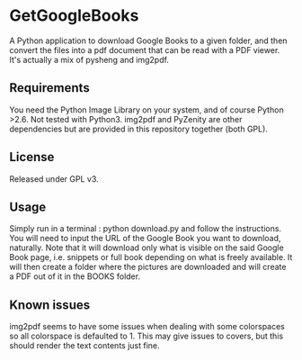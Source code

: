 GetGoogleBooks
==============

A Python application to download Google Books to a given folder, and then convert the files into a pdf document that can be read with a PDF viewer. It's actually a mix of pysheng and img2pdf. 

Requirements
------------

You need the Python Image Library on your system, and of course Python >2.6. Not tested with Python3. 
img2pdf and PyZenity are other dependencies but are provided in this repository together (both GPL).

License
-------

Released under GPL v3.

Usage
-----

Simply run in a terminal : python download.py and follow the instructions. You will need to input the URL of the Google Book you want to download, naturally. Note that it will download only what is visible on the said Google Book page, i.e. snippets or full book depending on what is freely available. It will then create a folder where the pictures are downloaded and will create a PDF out of it in the BOOKS folder. 

Known issues
------------

img2pdf seems to have some issues when dealing with some colorspaces so all colorspace is defaulted to 1. This may give issues to covers, but this should render the text contents just fine. 

